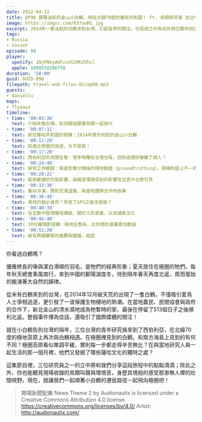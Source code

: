 ```yaml
---
date: 2022-04-22
title: EP98 跟著迷航的金山小白鶴，飛往北緯70度的薩哈共和國！ ft. 鳥類研究者 呂立中
image: https://imgur.com/637swMI.jpg
excerpt: 2014年一隻迷航的白鶴來到台灣，引起各界的關注，也促成立中與另外兩位夥伴前往薩哈共和國研究白鶴棲地的旅程。白鶴的苔原故鄉，究竟是怎樣的一種環境？節目中除了這段旅程中的點點滴滴，還能聽見現場收錄的鳥類叫聲與環境音。現在，就讓我們一起順著小白鶴的遷徙路徑一起飛向極圈吧！
tags:
- Russia
- Soviet
episode: 98
player:
  spotify: 1NjPNVyAOFzvUSIMhZVhcl
  apple: 1000558306750
duration: '58:00'
guid: GUID-098
filepath: travel-wok-files-02/ep98.mp3
guests:
- daniellu
maps:
- flyways
timeline:
- time: '00:03:36'
  text: 介紹來賓出場，如何開始跟著鳥類一起旅行
- time: '00:07:11'
  text: 前往薩哈共和國的契機：2014年意外到訪的金山小白鶴
- time: '00:11:20'
  text: 前進北極圈的旅途，大不容易！
- time: '00:17:20'
  text: 西伯利亞的鳥類生態：很多物種在台灣也有，但到這裡好像變了個人？
- time: '00:24:40'
  text: 研究工作開展：衛星影像分類後的現地驗證（groundtruthing），現場和圖上不一樣！
- time: '00:28:22'
  text: 氣候變遷的可能影響，高緯度環境受到的影響往往更大也更可見
- time: '00:33:36'
  text: 看似冷漠，實則充滿溫暖，與當地團隊合作的故事
- time: '00:36:40'
  text: 尋找的就必尋見？弄丟了GPS之後怎麼辦？
- time: '00:40:38'
  text: 在互動中發現薩哈傳統，關於火的意義，以及捕魚文化
- time: '00:46:40'
  text: 30分鐘情節逆轉：極地生態系，比你想的還要更加脆弱
- time: '00:51:20'
  text: 給有興趣聽眾的推薦與建議，結語
---
```

你看過白鶴嗎？

優雅修長的喙與潔白滑順的羽毛，是牠們的經典形象；夏天居住在極圈的牠們，每年秋天總會乘風南行，來到中國的鄱陽湖度冬，待到隔年春天再度北返，周而復始的搬演著大自然的韻律。

從未有白鶴來到的台灣，在2014年12月破天荒的出現了一隻白鶴，不僅吸引愛鳥人士爭相追逐，更引發了一波保護生物棲地的熱潮。在當地農民、民間協會與政府的合作下，新北金山的清水濕地成為牠暫時的家，最後在停留了513個日子之後順利北返。整個事件傳為佳話，還吸引了國際媒體的關注！

就在小白鶴告別台灣的隔年，三位台灣的青年研究員來到了西伯利亞，在北緯70度的極地苔原上再次與白鶴相遇。在極圈裡見到的白鶴，和南方海島上見到的有何不同？極圈苔原看似單調平緩，實則每一步都走得辛苦無比？在與當地研究人員一起生活的那一個月裡，他們又發掘了哪些薩哈文化的獨特之處？

這集節目裡，三位研究員之一的立中將和我們分享這段旅程中的點點滴滴；除此之外，你也能聽見現場收錄的鳥類叫聲與環境音，身歷其境般的感受那渺無人煙的壯闊視野。現在，就讓我們一起順著小白鶴的遷徙路徑一起飛向極圈吧！

> 開場新聞配樂 News Theme 2 by Audionautix is licensed under a Creative Commons Attribution 4.0 license. https://creativecommons.org/licenses/by/4.0/ Artist: http://audionautix.com/
